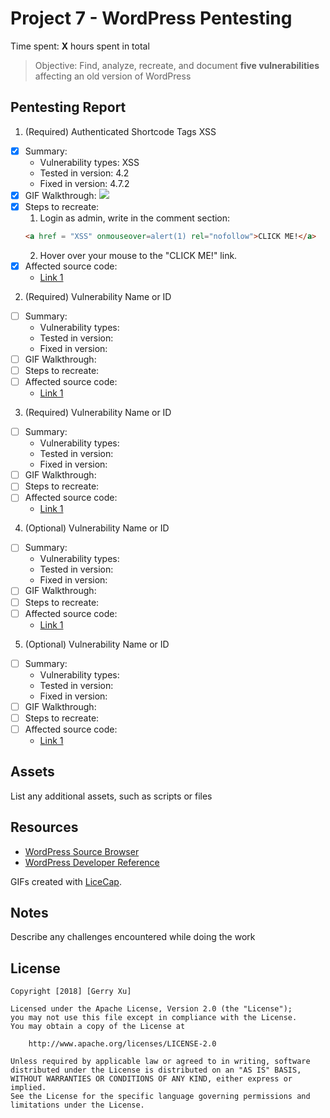 # Project 7 - WordPress Pentesting

Time spent: **X** hours spent in total

> Objective: Find, analyze, recreate, and document **five vulnerabilities** affecting an old version of WordPress

## Pentesting Report

1. (Required) Authenticated Shortcode Tags XSS

- [x] Summary:
  - Vulnerability types: XSS
  - Tested in version: 4.2
  - Fixed in version: 4.7.2
- [x] GIF Walkthrough:
  ![](XSS.gif)
- [x] Steps to recreate:
  1. Login as admin, write in the comment section:
  ```html
  <a href = "XSS" onmouseover=alert(1) rel="nofollow">CLICK ME!</a>
    ```
  2. Hover over your mouse to the "CLICK ME!" link.
- [x] Affected source code:
  - [Link 1](https://github.com/WordPress/WordPress/commit/f72b21af23da6b6d54208e5c1d65ececdaa109c8)

2. (Required) Vulnerability Name or ID

- [ ] Summary:
  - Vulnerability types:
  - Tested in version:
  - Fixed in version:
- [ ] GIF Walkthrough:
- [ ] Steps to recreate:
- [ ] Affected source code:
  - [Link 1](https://core.trac.wordpress.org/browser/tags/version/src/source_file.php)

3. (Required) Vulnerability Name or ID

- [ ] Summary:
  - Vulnerability types:
  - Tested in version:
  - Fixed in version:
- [ ] GIF Walkthrough:
- [ ] Steps to recreate:
- [ ] Affected source code:
  - [Link 1](https://core.trac.wordpress.org/browser/tags/version/src/source_file.php)

4. (Optional) Vulnerability Name or ID

- [ ] Summary:
  - Vulnerability types:
  - Tested in version:
  - Fixed in version:
- [ ] GIF Walkthrough:
- [ ] Steps to recreate:
- [ ] Affected source code:
  - [Link 1](https://core.trac.wordpress.org/browser/tags/version/src/source_file.php)

5. (Optional) Vulnerability Name or ID

- [ ] Summary:
  - Vulnerability types:
  - Tested in version:
  - Fixed in version:
- [ ] GIF Walkthrough:
- [ ] Steps to recreate:
- [ ] Affected source code:
  - [Link 1](https://core.trac.wordpress.org/browser/tags/version/src/source_file.php)

## Assets

List any additional assets, such as scripts or files

## Resources

- [WordPress Source Browser](https://core.trac.wordpress.org/browser/)
- [WordPress Developer Reference](https://developer.wordpress.org/reference/)

GIFs created with [LiceCap](http://www.cockos.com/licecap/).

## Notes

Describe any challenges encountered while doing the work

## License

    Copyright [2018] [Gerry Xu]

    Licensed under the Apache License, Version 2.0 (the "License");
    you may not use this file except in compliance with the License.
    You may obtain a copy of the License at

        http://www.apache.org/licenses/LICENSE-2.0

    Unless required by applicable law or agreed to in writing, software
    distributed under the License is distributed on an "AS IS" BASIS,
    WITHOUT WARRANTIES OR CONDITIONS OF ANY KIND, either express or implied.
    See the License for the specific language governing permissions and
    limitations under the License.
